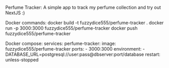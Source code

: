 Perfume Tracker: 
A simple app to track my perfume collection and try out NextJS :)

Docker commands:
docker build -t fuzzydice555/perfume-tracker .
docker run -p 3000:3000 fuzzydice555/perfume-tracker
docker push fuzzydice555/perfume-tracker   

Docker compose:
services:
    perfume-tracker:
        image: fuzzydice555/perfume-tracker
        ports:
          - 3000:3000
        environment:
          - DATABASE_URL=postgresql://user:pass@dbserver:port/database
        restart: unless-stopped